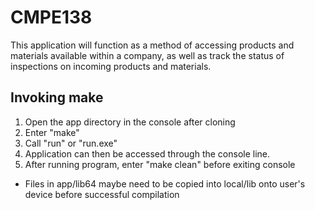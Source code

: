 # CMPE138
This application will function as a method of accessing products and materials available within a company, as well as track the status of inspections on incoming products and materials.

## Invoking make
1. Open the app directory in the console after cloning
2. Enter "make"
3. Call "run" or "run.exe"
4. Application can then be accessed through the console line.
5. After running program, enter "make clean" before exiting console

* Files in app/lib64 maybe need to be copied into local/lib onto user's device before successful compilation